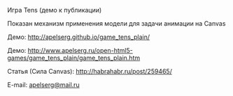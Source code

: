 ﻿Игра Tens (демо к публикации)

Показан механизм применения модели для задачи анимации на Canvas

Демо: http://apelserg.github.io/game_tens_plain/

Демо: http://www.apelserg.ru/open-html5-games/game_tens_plain/game_tens_plain.htm

Статья (Сила Canvas): http://habrahabr.ru/post/259465/

E-mail: apelserg@mail.ru
